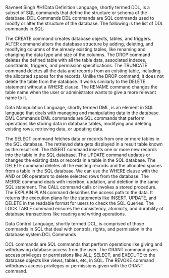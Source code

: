 Ravneet Singh
#H1Data Definition Language, shortly termed DDL, is a subset of SQL commands that define the structure or schema of the database.
DDL Commands
DDL commands are SQL commands used to modify or alter the structure of the database. The following is the list of DDL commands in SQL:

The CREATE command creates database objects, tables, and triggers.
ALTER command alters the database structure by adding, deleting, and modifying columns of the already existing tables, like renaming and changing the data type and size of the columns.
The DROP command deletes the defined table with all the table data, associated indexes, constraints, triggers, and permission specifications.
The TRUNCATE command deletes all the data and records from an existing table, including the allocated spaces for the records. Unlike the DROP command, it does not delete the table from the database. It works similarly to the DELETE statement without a WHERE clause.
The RENAME command changes the table name when the user or administrator wants to give a more relevant name to it.

Data Manipulation Language, shortly termed DML, is an element in SQL language that deals with managing and manipulating data in the database.
DML Commands
DML commands are SQL commands that perform operations like storing data in database tables, modifying and deleting existing rows, retrieving data, or updating data.

The SELECT command fetches data or records from one or more tables in the SQL database. The retrieved data gets displayed in a result table known as the result set.
The INSERT command inserts one or more new records into the table in the SQL database.
The UPDATE command updates or changes the existing data or records in a table in the SQL database.
The DELETE command deletes all the existing records and the allocated spaces from a table in the SQL database. We can use the WHERE clause with the AND or OR operators to delete selected rows from the database.
The MERGE command deals with insertion, updation, and deletion in the same SQL statement.
The CALL command calls or invokes a stored procedure.
The EXPLAIN PLAN command describes the access path to the data. It returns the execution plans for the statements like INSERT, UPDATE, and DELETE in the readable format for users to check the SQL Queries.
The LOCK TABLE command ensures the consistency, atomicity, and durability of database transactions like reading and writing operations.

Data Control Language, shortly termed DCL, is comprised of those commands in SQL that deal with controls, rights, and permission in the database system.DCL Commands

DCL commands are SQL commands that perform operations like giving and withdrawing database access from the user.
The GRANT command gives access privileges or permissions like ALL, SELECT, and EXECUTE to the database objects like views, tables, etc, in SQL.
The REVOKE command withdraws access privileges or permissions given with the GRANT command.
